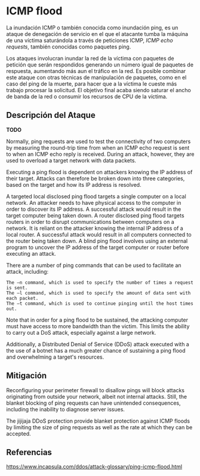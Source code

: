 ICMP flood
==========

La inundación ICMP o también conocida como inundación ping, es un ataque de denegación de servicio en el que el atacante tumba la máquina de una víctima saturándola a través de peticiones ICMP, *ICMP echo requests*, también conocidas como paquetes ping.

Los ataques involucran inundar la red de la víctima con paquetes de petición que serán respondidos generando un número igual de paquetes de respuesta, aumentando más aun el tráfico en la red. Es posible combinar este ataque con otras técnicas de manipulación de paquetes, como en el caso del ping de la muerte, para hacer que a la víctima le cueste más trabajo procesar la solicitud. El objetivo final acaba siendo saturar el ancho de banda de la red o consumir los recursos de CPU de la víctima.

Descripción del Ataque
----------------------

**TODO**

Normally, ping requests are used to test the connectivity of two computers by measuring the round-trip time from when an ICMP echo request is sent to when an ICMP echo reply is received. During an attack, however, they are used to overload a target network with data packets.

Executing a ping flood is dependent on attackers knowing the IP address of their target. Attacks can therefore be broken down into three categories, based on the target and how its IP address is resolved.

A targeted local disclosed ping flood targets a single computer on a local network. An attacker needs to have physical access to the computer in order to discover its IP address. A successful attack would result in the target computer being taken down. A router disclosed ping flood targets routers in order to disrupt communications between computers on a network. It is reliant on the attacker knowing the internal IP address of a local router. A successful attack would result in all computers connected to the router being taken down. A blind ping flood involves using an external program to uncover the IP address of the target computer or router before executing an attack.

There are a number of ping commands that can be used to facilitate an attack, including:

```
The –n command, which is used to specify the number of times a request is sent.
The –l command, which is used to specify the amount of data sent with each packet.
The –t command, which is used to continue pinging until the host times out.
```

Note that in order for a ping flood to be sustained, the attacking computer must have access to more bandwidth than the victim. This limits the ability to carry out a DoS attack, especially against a large network.

Additionally, a Distributed Denial of Service (DDoS) attack executed with a the use of a botnet has a much greater chance of sustaining a ping flood and overwhelming a target's resources.

Mitigación
----------

Reconfiguring your perimeter firewall to disallow pings will block attacks originating from outside your network, albeit not internal attacks. Still, the blanket blocking of ping requests can have unintended consequences, including the inability to diagnose server issues.

The jijijaja DDoS protection provide blanket protection against ICMP floods by limiting the size of ping requests as well as the rate at which they can be accepted.

Referencias
-----------

https://www.incapsula.com/ddos/attack-glossary/ping-icmp-flood.html
